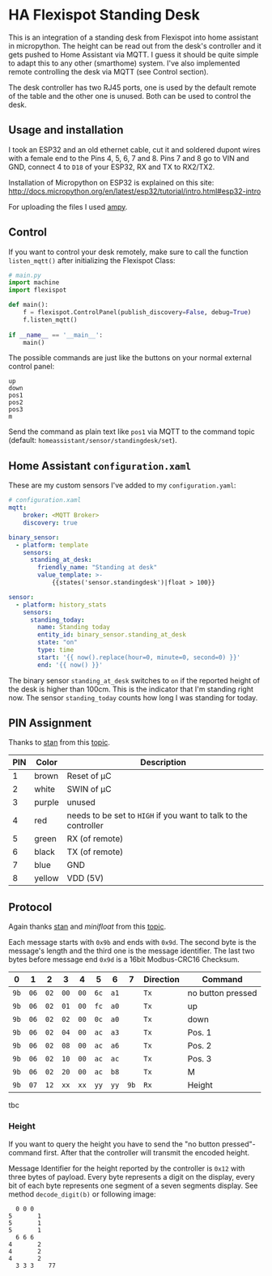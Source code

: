 # HA Flexispot Standing Desk

This is an integration of a standing desk from Flexispot into home assistant in micropython. The height can be read out from the desk's controller and it gets pushed to Home Assistant via MQTT. I guess it should be quite simple to adapt this to any other (smarthome) system. I've also implemented remote controlling the desk via MQTT (see Control section).

The desk controller has two RJ45 ports, one is used by the default remote of the table and the other one is unused. Both can be used to control the desk. 

## Usage and installation
I took an ESP32 and an old ethernet cable, cut it and soldered dupont wires with a female end to the Pins 4, 5, 6, 7 and 8. Pins 7 and 8 go to VIN and GND, connect 4 to `D18` of your ESP32, RX and TX to RX2/TX2.

Installation of Micropython on ESP32 is explained on this site: http://docs.micropython.org/en/latest/esp32/tutorial/intro.html#esp32-intro

For uploading the files I used [ampy](https://learn.adafruit.com/micropython-basics-load-files-and-run-code/install-ampy).

## Control
If you want to control your desk remotely, make sure to call the function `listen_mqtt()` after initializing the Flexispot Class:
```python
# main.py
import machine
import flexispot

def main():
    f = flexispot.ControlPanel(publish_discovery=False, debug=True)
    f.listen_mqtt()
       
if __name__ == '__main__':
    main()
```
The possible commands are just like the buttons on your normal external control panel:
```
up
down
pos1
pos2
pos3
m
```

Send the command as plain text like `pos1` via MQTT to the command topic (default: `homeassistant/sensor/standingdesk/set`).

## Home Assistant `configuration.xaml`
These are my custom sensors I've added to my `configuration.yaml`:

```yaml
# configuration.xaml
mqtt:
    broker: <MQTT Broker>
    discovery: true

binary_sensor:
  - platform: template
    sensors:
      standing_at_desk:
        friendly_name: "Standing at desk"
        value_template: >-
            {{states('sensor.standingdesk')|float > 100}}

sensor:
  - platform: history_stats
    sensors:
      standing_today:
        name: Standing today
        entity_id: binary_sensor.standing_at_desk
        state: "on"
        type: time
        start: '{{ now().replace(hour=0, minute=0, second=0) }}'
        end: '{{ now() }}'
```

The binary sensor `standing_at_desk` switches to `on` if the reported height of the desk is higher than 100cm. This is the indicator that I'm standing right now. The sensor `standing_today` counts how long I was standing for today.

## PIN Assignment
Thanks to [stan](https://www.mikrocontroller.net/user/show/stan) from this [topic](https://www.mikrocontroller.net/topic/493524). 

| PIN | Color  | Description                                                     |
|-----|--------|-----------------------------------------------------------------|
| 1   | brown  | Reset of µC                                                     |
| 2   | white  | SWIN of µC                                                      |
| 3   | purple | unused                                                          |
| 4   | red    | needs to be set to `HIGH` if you want to talk to the controller |
| 5   | green  | RX (of remote)                                                  |
| 6   | black  | TX (of remote)                                                  |
| 7   | blue   | GND                                                             |
| 8   | yellow | VDD (5V)                                                        |

## Protocol
Again thanks [stan](https://www.mikrocontroller.net/user/show/stan) and _minifloat_ from this [topic](https://www.mikrocontroller.net/topic/493524). 

Each message starts with `0x9b` and ends with `0x9d`. The second byte is the message's length and the third one is the message identifier. The last two bytes before message end `0x9d` is a 16bit Modbus-CRC16 Checksum.

| 0    | 1    | 2    | 3    | 4    | 5    | 6    | 7    | Direction   | Command           |
|------|------|------|------|------|------|------|------|-------------|-------------------|
| `9b` | `06` | `02` | `00` | `00` | `6c` | `a1` |      | `Tx`        | no button pressed |
| `9b` | `06` | `02` | `01` | `00` | `fc` | `a0` |      | `Tx`        | up                |
| `9b` | `06` | `02` | `02` | `00` | `0c` | `a0` |      | `Tx`        | down              |
| `9b` | `06` | `02` | `04` | `00` | `ac` | `a3` |      | `Tx`        | Pos. 1            |
| `9b` | `06` | `02` | `08` | `00` | `ac` | `a6` |      | `Tx`        | Pos. 2            |
| `9b` | `06` | `02` | `10` | `00` | `ac` | `ac` |      | `Tx`        | Pos. 3            |
| `9b` | `06` | `02` | `20` | `00` | `ac` | `b8` |      | `Tx`        | M                 |
| `9b` | `07` | `12` | `xx` | `xx` | `yy` | `yy` | `9b` | `Rx`        | Height            |
tbc

### Height
If you want to query the height you have to send the "no button pressed"-command first. After that the controller will transmit the encoded height.

Message Identifier for the height reported by the controller is `0x12` with three bytes of payload. Every byte represents a digit on the display, every bit of each byte represents one segment of a seven segments display. See method `decode_digit(b)` or following image:

```
  0 0 0
5       1
5       1
5       1
  6 6 6
4       2
4       2
4       2
  3 3 3    77
```
